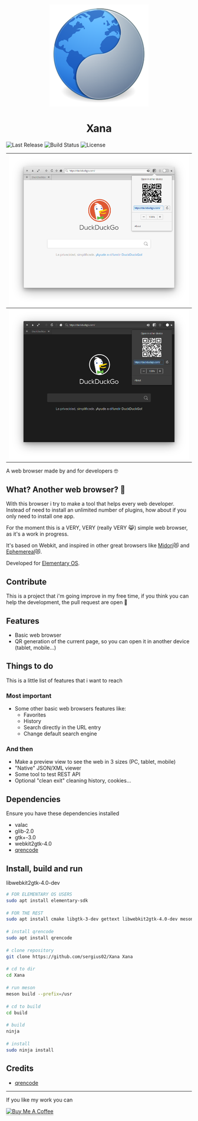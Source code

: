 <p align="center">
  <img src="data/icons/128/com.github.sergius02.xana.svg" alt="Icon" />
</p>
<h1 align="center">Xana</h1>

![Last Release](https://img.shields.io/github/v/release/sergius02/Xana?include_prereleases&style=for-the-badge)
![Build Status](https://img.shields.io/travis/sergius02/Xana/main?style=for-the-badge)
![License](https://img.shields.io/github/license/sergius02/Xana?style=for-the-badge)


|![Xana light theme](screenshots/xana.png) | 
|------------------------------------------|
![Xana dark theme](screenshots/xana2.png)|

A web browser made by and for developers 🤓️

## What? Another web browser? 🤔️

With this browser i try to make a tool that helps every web developer. Instead of need to install an unlimited number of plugins, how about if you only need to install one app.

For the moment this is a VERY, VERY (really VERY 😹️) simple web browser, as it's a work in progress.

It's based on Webkit, and inspired in other great browsers like [Midori](https://github.com/midori-browser?type=source)😻️ and [Ephemereal](https://github.com/cassidyjames/ephemeral)😻️.

Developed for [Elementary OS](https://elementary.io/es/).

## Contribute

This is a project that i'm going improve in my free time, if you think you can help the development, the pull request are open 🎉️

## Features

* Basic web browser
* QR generation of the current page, so you can open it in another device (tablet, mobile...)

## Things to do

This is a little list of features that i want to reach

### Most important

* Some other basic web browsers features like:
  * Favorites
  * History
  * Search directly in the URL entry
  * Change default search engine

### And then

* Make a preview view to see the web in 3 sizes (PC, tablet, mobile)
* "Native" JSON/XML viewer
* Some tool to test REST API
* Optional "clean exit" cleaning history, cookies...

## Dependencies

Ensure you have these dependencies installed

* valac
* glib-2.0
* gtk+-3.0
* webkit2gtk-4.0
* [qrencode](https://fukuchi.org/works/qrencode/)

## Install, build and run

libwebkit2gtk-4.0-dev

```bash
# FOR ELEMENTARY OS USERS
sudo apt install elementary-sdk

# FOR THE REST
sudo apt install cmake libgtk-3-dev gettext libwebkit2gtk-4.0-dev meson ninja-build

# install qrencode
sudo apt install qrencode

# clone repository
git clone https://github.com/sergius02/Xana Xana

# cd to dir
cd Xana

# run meson
meson build --prefix=/usr

# cd to build
cd build

# build
ninja

# install
sudo ninja install
```

## Credits

* [qrencode](https://github.com/fukuchi/libqrencode)

----------

If you like my work you can

<a href="https://www.buymeacoffee.com/sergius02" target="_blank"><img src="https://www.buymeacoffee.com/assets/img/custom_images/orange_img.png" alt="Buy Me A Coffee" style="height: 41px !important;width: 174px !important;box-shadow: 0px 3px 2px 0px rgba(190, 190, 190, 0.5) !important;-webkit-box-shadow: 0px 3px 2px 0px rgba(190, 190, 190, 0.5) !important;" ></a>
